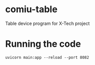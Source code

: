 # comiu-table
Table device program for X-Tech project

# Running the code
`uvicorn main:app --reload --port 8082`
